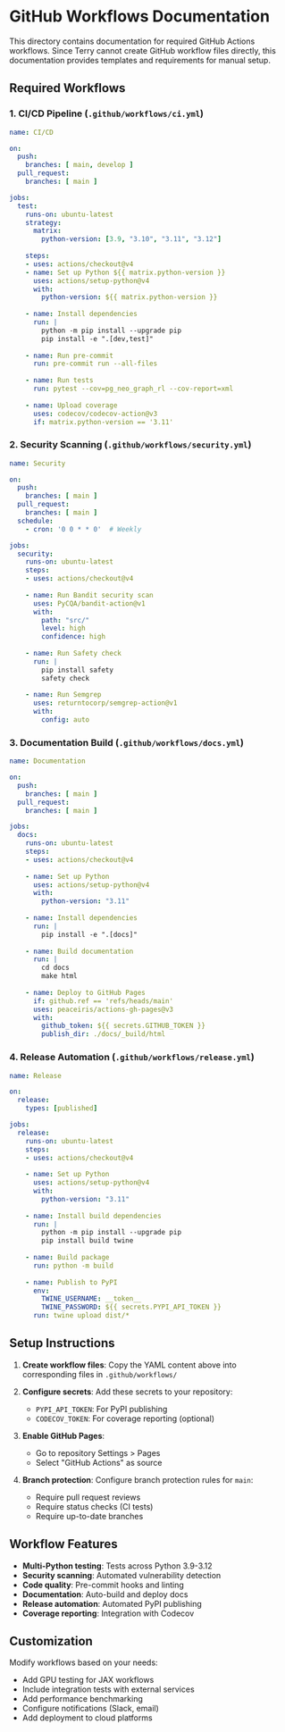 # GitHub Workflows Documentation

This directory contains documentation for required GitHub Actions workflows. Since Terry cannot create GitHub workflow files directly, this documentation provides templates and requirements for manual setup.

## Required Workflows

### 1. CI/CD Pipeline (`.github/workflows/ci.yml`)

```yaml
name: CI/CD

on:
  push:
    branches: [ main, develop ]
  pull_request:
    branches: [ main ]

jobs:
  test:
    runs-on: ubuntu-latest
    strategy:
      matrix:
        python-version: [3.9, "3.10", "3.11", "3.12"]
    
    steps:
    - uses: actions/checkout@v4
    - name: Set up Python ${{ matrix.python-version }}
      uses: actions/setup-python@v4
      with:
        python-version: ${{ matrix.python-version }}
    
    - name: Install dependencies
      run: |
        python -m pip install --upgrade pip
        pip install -e ".[dev,test]"
    
    - name: Run pre-commit
      run: pre-commit run --all-files
    
    - name: Run tests
      run: pytest --cov=pg_neo_graph_rl --cov-report=xml
    
    - name: Upload coverage
      uses: codecov/codecov-action@v3
      if: matrix.python-version == '3.11'
```

### 2. Security Scanning (`.github/workflows/security.yml`)

```yaml
name: Security

on:
  push:
    branches: [ main ]
  pull_request:
    branches: [ main ]
  schedule:
    - cron: '0 0 * * 0'  # Weekly

jobs:
  security:
    runs-on: ubuntu-latest
    steps:
    - uses: actions/checkout@v4
    
    - name: Run Bandit security scan
      uses: PyCQA/bandit-action@v1
      with:
        path: "src/"
        level: high
        confidence: high
    
    - name: Run Safety check
      run: |
        pip install safety
        safety check
    
    - name: Run Semgrep
      uses: returntocorp/semgrep-action@v1
      with:
        config: auto
```

### 3. Documentation Build (`.github/workflows/docs.yml`)

```yaml
name: Documentation

on:
  push:
    branches: [ main ]
  pull_request:
    branches: [ main ]

jobs:
  docs:
    runs-on: ubuntu-latest
    steps:
    - uses: actions/checkout@v4
    
    - name: Set up Python
      uses: actions/setup-python@v4
      with:
        python-version: "3.11"
    
    - name: Install dependencies
      run: |
        pip install -e ".[docs]"
    
    - name: Build documentation
      run: |
        cd docs
        make html
    
    - name: Deploy to GitHub Pages
      if: github.ref == 'refs/heads/main'
      uses: peaceiris/actions-gh-pages@v3
      with:
        github_token: ${{ secrets.GITHUB_TOKEN }}
        publish_dir: ./docs/_build/html
```

### 4. Release Automation (`.github/workflows/release.yml`)

```yaml
name: Release

on:
  release:
    types: [published]

jobs:
  release:
    runs-on: ubuntu-latest
    steps:
    - uses: actions/checkout@v4
    
    - name: Set up Python
      uses: actions/setup-python@v4
      with:
        python-version: "3.11"
    
    - name: Install build dependencies
      run: |
        python -m pip install --upgrade pip
        pip install build twine
    
    - name: Build package
      run: python -m build
    
    - name: Publish to PyPI
      env:
        TWINE_USERNAME: __token__
        TWINE_PASSWORD: ${{ secrets.PYPI_API_TOKEN }}
      run: twine upload dist/*
```

## Setup Instructions

1. **Create workflow files**: Copy the YAML content above into corresponding files in `.github/workflows/`

2. **Configure secrets**: Add these secrets to your repository:
   - `PYPI_API_TOKEN`: For PyPI publishing
   - `CODECOV_TOKEN`: For coverage reporting (optional)

3. **Enable GitHub Pages**: 
   - Go to repository Settings > Pages
   - Select "GitHub Actions" as source

4. **Branch protection**: Configure branch protection rules for `main`:
   - Require pull request reviews
   - Require status checks (CI tests)
   - Require up-to-date branches

## Workflow Features

- **Multi-Python testing**: Tests across Python 3.9-3.12
- **Security scanning**: Automated vulnerability detection
- **Code quality**: Pre-commit hooks and linting
- **Documentation**: Auto-build and deploy docs
- **Release automation**: Automated PyPI publishing
- **Coverage reporting**: Integration with Codecov

## Customization

Modify workflows based on your needs:
- Add GPU testing for JAX workflows
- Include integration tests with external services
- Add performance benchmarking
- Configure notifications (Slack, email)
- Add deployment to cloud platforms
